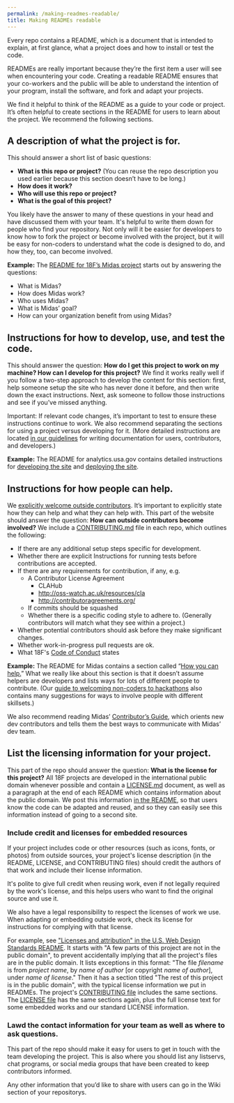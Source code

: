 ```yaml
---
permalink: /making-readmes-readable/
title: Making READMEs readable
---
```


Every repo contains a README, which is a document that is intended to explain, at first glance, what a project does and how to install or test the code.

READMEs are really important because they’re the first item a user will see when encountering your code. Creating a readable README ensures that your co-workers and the public will be able to understand the intention of your program, install the software, and fork and adapt your projects.

We find it helpful to think of the README as a guide to your code or project. It’s often helpful to create sections in the README for users to learn about the project. We recommend the following sections.

## A description of what the project is for.

This should answer a short list of basic questions:

* **What is this repo or project?** (You can reuse the repo description you used earlier because this section doesn’t have to be long.)
* **How does it work?**
* **Who will use this repo or project?**
* **What is the goal of this project?**  

You likely have the answer to many of these questions in your head and have discussed them with your team. It's helpful to write them down for people who find your repository. Not only will it be easier for developers to know how to fork the project or become involved with the project, but it will be easy for non-coders to understand what the code is designed to do, and how they, too, can become involved.

**Example:** The [README for 18F’s Midas project](https://github.com/18f/midas) starts out by answering the questions:

* What is Midas?
* How does Midas work?
* Who uses Midas?
* What is Midas’ goal?
* How can your organization benefit from using Midas?

## Instructions for how to develop, use, and test the code.

This should answer the question: **How do I get this project to work on my machine? How can I develop for this project?** We find it works really well if you follow a two-step approach to develop the content for this section: first, help someone setup the site who has never done it before, and then write down the exact instructions. Next, ask someone to follow those instructions and see if you’ve missed anything.

Important: If relevant code changes, it’s important to test to ensure these instructions continue to work. We also recommend separating the sections for using a project versus developing for it. (More detailed instructions are located [in our guidelines](https://pages.18f.gov/open-source-program/pages/maintainer_guidelines/#usage-documentation) for writing documentation for users, contributors, and developers.)

**Example:** The README for analytics.usa.gov contains detailed instructions for [developing the site](https://github.com/18f/analytics.usa.gov#setup) and [deploying the site](https://github.com/18f/analytics.usa.gov#deploying-to-staging-18f-specific).  

## Instructions for how people can help.

We [explicitly welcome outside contributors](https://github.com/18F/open-source-policy/blob/master/practice.md#accepting-contributions-from-the-public). It’s important to explicitly state how they can help and what they can help with. This part of the website should answer the question: **How can outside contributors become involved?** We include a [CONTRIBUTING.md](https://github.com/18F/open-source-policy/blob/master/CONTRIBUTING.md) file in each repo, which outlines the following:

* If there are any additional setup steps specific for development.
* Whether there are explicit Instructions for running tests before contributions are accepted.
* If there are any requirements for contribution, if any, e.g.
  * A Contributor License Agreement
    * CLAHub
    * http://oss-watch.ac.uk/resources/cla
    * http://contributoragreements.org/
  * If commits should be squashed
  * Whether there is a specific coding style to adhere to. (Generally contributors will match what they see within a project.)
* Whether potential contributors should ask before they make significant changes.
* Whether work-in-progress pull requests are ok.
* What 18F's [Code of Conduct](https://github.com/18F/code-of-conduct) states

**Example:** The README for Midas contains a section called “[How you can help.](https://github.com/18f/midas#how-you-can-help)” What we really like about this section is that it doesn’t assume helpers are developers and lists ways for lots of different people to contribute. (Our [guide to welcoming non-coders to hackathons](https://18f.gsa.gov/2015/04/03/how-to-welcome-new-coders-to-a-civic-hackathon/) also contains many suggestions for ways to involve people with different skillsets.)

We also recommend reading Midas’ [Contributor’s Guide](https://github.com/18F/midas/blob/dev/CONTRIBUTING.md), which orients new dev contributors and tells them the best ways to communicate with Midas’ dev team.

## List the licensing information for your project.

This part of the repo should answer the question: **What is the license for this project?** All 18F projects are developed in the international public domain whenever possible and contain a [LICENSE.md](https://github.com/18F/open-source-policy/blob/master/LICENSE.md) document, as well as a paragraph at the end of each README which contains information about the public domain. We post this information [in the README](https://github.com/18F/18f.gsa.gov#public-domain), so that users know the code can be adapted and reused, and so they can easily see this information instead of going to a second site.

### Include credit and licenses for embedded resources

If your project includes code or other resources (such as icons, fonts, or photos) from outside sources, your project's license description (in the README, LICENSE, and CONTRIBUTING files) should credit the authors of that work and include their license information.

It's polite to give full credit when reusing work, even if not legally required by the work's license, and this helps users who want to find the original source and use it.

We also have a legal responsibility to respect the licenses of work we use. When adapting or embedding outside work, check its license for instructions for complying with that license.

For example, see ["Licenses and attribution" in the U.S. Web Design Standards README](https://github.com/18F/web-design-standards#licenses-and-attribution). It starts with "A few parts of this project are not in the public domain", to prevent accidentally implying that all the project's files are in the public domain. It lists exceptions in this format: "The file *filename* is from *project name*, by *name of author* [or copyright *name of author*], under *name of license*." Then it has a section titled "The rest of this project is in the public domain", with the typical license information we put in READMEs. The project's [CONTRIBUTING file](https://github.com/18F/web-design-standards/blob/18f-pages-staging/CONTRIBUTING.md) includes the same sections. The [LICENSE file](https://github.com/18F/web-design-standards/blob/18f-pages-staging/LICENSE.md) has the same sections again, plus the full license text for some embedded works and our standard LICENSE information.

### Lawd the contact information for your team as well as where to ask questions.

This part of the repo should make it easy for users to get in touch with the team developing the project. This is also where you should list any listservs, chat programs, or social media groups that have been created to keep contributors informed.

Any other information that you’d like to share with users can go in the Wiki section of your repositorys.